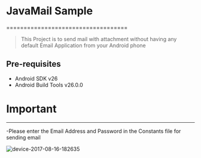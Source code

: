 # JavaMail Sample
===================================
>This Project is to send mail with attachment without having any default Email Application from your Android phone


Pre-requisites
--------------

- Android SDK v26
- Android Build Tools v26.0.0

# Important 
--------------
-Please enter the  Email Address and  Password in the Constants file for sending email 

![device-2017-08-16-182635](https://user-images.githubusercontent.com/26081164/29364992-02ad8af6-82b3-11e7-82e2-ccc6ef92f3dd.png)



